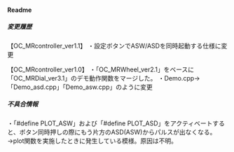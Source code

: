#### Readme

##### 変更履歴
【OC_MRcontroller_ver1.1】
・設定ボタンでASW/ASDを同時起動する仕様に変更

【OC_MRcontroller_ver1.0】
・「OC_MRWheel_ver2.1」をベースに「OC_MRDial_ver3.1」のデモ動作関数をマージした。
・Demo.cpp→「Demo_asd.cpp」「Demo_asw.cpp」のように変更

##### 不具合情報
・「#define PLOT_ASW」および「#define PLOT_ASD」をアクティベートすると、ボタン同時押しの際にもう片方のASD(ASW)からパルスが出なくなる。
→plot関数を実施したときに発生している模様。原因は不明。

